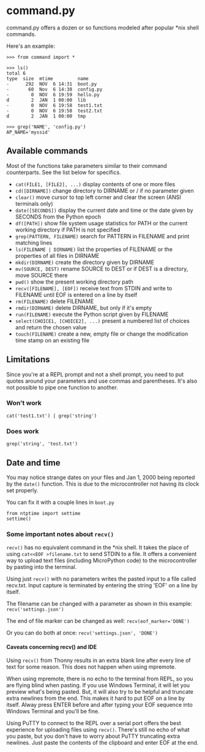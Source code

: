 # command.py
command.py offers a dozen or so functions modeled after popular *nix
shell commands.

Here's an example:
```
>>> from command import *

>>> ls()
total 6
type  size  mtime         name
-      292  NOV  6 14:31  boot.py
-       60  Nov  6 14:38  config.py
-        0  NOV  6 19:59  hello.py
d        2  JAN  1 00:00  lib
-        0  NOV  6 19:58  test1.txt
-        0  NOV  6 19:58  test2.txt
d        2  JAN  1 00:00  tmp

>>> grep('NAME', 'config.py')
AP_NAME='myssid'
```

## Available commands
Most of the functions take parameters similar to their command counterparts.
See the list below for specifics.

* `cat(FILE1, [FILE2], ...)`
    display contents of one or more files
* `cd([DIRNAME])`
    change directory to DIRNAME or / if no parameter given
* `clear()`
    move cursor to top left corner and clear the screen (ANSI
    terminals only)
* `date([SECONDS])`
    display the current date and time or the date given by SECONDS
    from the Python epoch
* `df([PATH])`
    show file system usage statistics for PATH or the current working
    directory if PATH is not specified
* `grep(PATTERN, FILENAME)`
    search for PATTERN in FILENAME and print matching lines
* `ls(FILENAME | DIRNAME)`
    list the properties of FILENAME or the properties of all files
    in DIRNAME
* `mkdir(DIRNAME)`
    create the directory given by DIRNAME
* `mv(SOURCE, DEST)`
    rename SOURCE to DEST or if DEST is a directory, move SOURCE there
* `pwd()`
    show the present working directory path
* `recv([FILENAME], [EOF])`
    receive text from STDIN and write to FILENAME until EOF is entered
    on a line by itself
* `rm(FILENAME)`
    delete FILENAME
* `rmdir(DIRNAME)`
    delete DIRNAME, but only if it's empty
* `run(FILENAME)`
    execute the Python script given by FILENAME
* `select(CHOICE1, [CHOICE2], ...)`
    present a numbered list of choices and return the chosen value
* `touch(FILENAME)`
    create a new, empty file or change the modification time stamp on
    an existing file

## Limitations
Since you're at a REPL prompt and not a shell prompt, you need to put
quotes around your parameters and use commas and parentheses. It's also
not possible to pipe one function to another.

### Won't work
```
cat('test1.txt') | grep('string')
```

### Does work
```
grep('string', 'test.txt')
```

## Date and time
You may notice strange dates on your files and Jan 1, 2000  being
reported by the `date()` function. This is due to the microcontroller
not having its clock set properly.

You can fix it with a couple lines in `boot.py`
```
from ntptime import settime
settime()
```

### Some important notes about `recv()`
`recv()` has no equivalent command in the *nix shell. It takes the place
of using `cat<<EOF >filename.txt` to send STDIN to a file. It offers a
convenient way to upload text files (including MicroPython code) to the
microcontroller by pasting into the terminal.

Using just `recv()` with no parameters writes the pasted input to a file
called recv.txt. Input capture is terminated by entering the string 'EOF'
on a line by itself.

The filename can be changed with a parameter as shown in this example:
`recv('settings.json')`

The end of file marker can be changed as well: `recv(eof_marker='DONE')`

Or you can do both at once: `recv('settings.json', 'DONE')`

#### Caveats concerning recv() and IDE
Using `recv()` from Thonny results in an extra blank line after every line
of text for some reason. This does not happen when using mpremote.

When using mpremote, there is no echo to the terminal from REPL, so you
are flying blind when pasting. If you use Windows Terminal, it will let
you preview what's being pasted. But, it will also try to be helpful and
truncate extra newlines from the end. This makes it hard to put EOF on a
line by itself. Alway press ENTER before and after typing your EOF
sequence into Windows Terminal and you'll be fine.

Using PuTTY to connect to the REPL over a serial port offers the best
experience for uploading files using `recv()`. There's still no echo of
what you paste, but you don't have to worry about PuTTY truncating extra
newlines. Just paste the contents of the clipboard and enter EOF at the
end.

